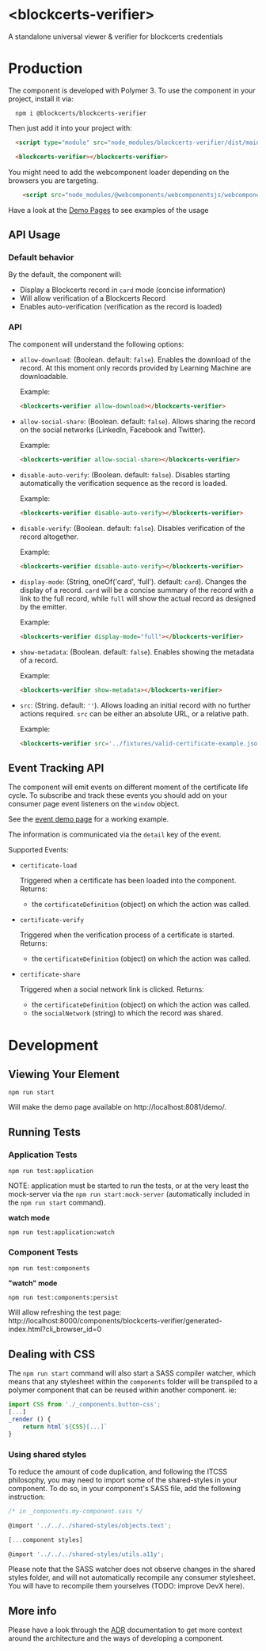 # \<blockcerts-verifier\>

A standalone universal viewer &amp; verifier for blockcerts credentials

# Production
The component is developed with Polymer 3.
To use the component in your project, install it via:

```
  npm i @blockcerts/blockcerts-verifier
```

Then just add it into your project with:

```html
  <script type="module" src="node_modules/blockcerts-verifier/dist/main.js"></script>

  <blockcerts-verifier></blockcerts-verifier>
```

You might need to add the webcomponent loader depending on the browsers you are targeting.

```html
    <script src="node_modules/@webcomponents/webcomponentsjs/webcomponents-loader.js"></script>
```

Have a look at the [Demo Pages](/demo) to see examples of the usage

## API Usage

### Default behavior
By the default, the component will:
- Display a Blockcerts record in `card` mode (concise information)
- Will allow verification of a Blockcerts Record
- Enables auto-verification (verification as the record is loaded)

### API
The component will understand the following options:

- `allow-download`: (Boolean. default: `false`). Enables the download of the record. At this moment only records provided by Learning Machine are downloadable. 
   
   Example:
   
   ```html
   <blockcerts-verifier allow-download></blockcerts-verifier>
   ```
- `allow-social-share`: (Boolean. default: `false`). Allows sharing the record on the social networks (LinkedIn, Facebook and Twitter). 
   
   Example:
   
   ```html
   <blockcerts-verifier allow-social-share></blockcerts-verifier>
   ```
- `disable-auto-verify`: (Boolean. default: `false`). Disables starting automatically the verification sequence as the record is loaded. 
   
   Example:
   
   ```html
   <blockcerts-verifier disable-auto-verify></blockcerts-verifier>
   ```
- `disable-verify`: (Boolean. default: `false`). Disables verification of the record altogether. 
  
  Example:
  
  ```html
  <blockcerts-verifier disable-auto-verify></blockcerts-verifier>
  ```
- `display-mode`: (String, oneOf('card', 'full'). default: `card`). Changes the display of a record. `card` will be a concise summary of the record with a link to the full record, while `full` will show the actual record as designed by the emitter.  
  
  Example:
  
  ```html
  <blockcerts-verifier display-mode="full"></blockcerts-verifier>
  ```
- `show-metadata`: (Boolean. default: `false`). Enables showing the metadata of a record.  
  
  Example:
  
  ```html
  <blockcerts-verifier show-metadata></blockcerts-verifier>
  ```
- `src`: (String. default: `''`). Allows loading an initial record with no further actions required. `src` can be either an absolute URL, or a relative path.  
  
  Example:
  
  ```html
  <blockcerts-verifier src='../fixtures/valid-certificate-example.json'></blockcerts-verifier>
  ```
  
## Event Tracking API
The component will emit events on different moment of the certificate life cycle.
To subscribe and track these events you should add on your consumer page event listeners on the `window` object.

See the [event demo page](https://github.com/learningmachine/blockcerts-verifier/blob/master/demo/on-load-event.html) for a working example.

The information is communicated via the `detail` key of the event.

Supported Events:
- `certificate-load`
   
   Triggered when a certificate has been loaded into the component.
   Returns:
    - the `certificateDefinition` (object) on which the action was called.
   
- `certificate-verify`
   
   Triggered when the verification process of a certificate is started.
   Returns:
    - the `certificateDefinition` (object) on which the action was called.
   
- `certificate-share`
   
   Triggered when a social network link is clicked.
   Returns:
    - the `certificateDefinition` (object) on which the action was called.
    - the `socialNetwork` (string) to which the record was shared.
   
   

# Development
## Viewing Your Element

```
npm run start
```

Will make the demo page available on http://localhost:8081/demo/. 

## Running Tests

### Application Tests

```
npm run test:application
```

NOTE: application must be started to run the tests, or at the very least the mock-server via the `npm run start:mock-server` (automatically included in the `npm run start` command).

**watch mode**

```
npm run test:application:watch
```

### Component Tests
```
npm run test:components
```

**"watch" mode**
```
npm run test:components:persist
```
Will allow refreshing the test page: http://localhost:8000/components/blockcerts-verifier/generated-index.html?cli_browser_id=0

## Dealing with CSS
The `npm run start` command will also start a SASS compiler watcher, which means that any stylesheet within the `components` folder will be transpiled to a polymer component that can be reused within another component. ie:

```javascript
import CSS from './_components.button-css';
[...]
_render () {
    return html`${CSS}[...]`
}
```

### Using shared styles
To reduce the amount of code duplication, and following the ITCSS philosophy, you may need to import some of the shared-styles in your component.
To do so, in your component's SASS file, add the following instruction:

```javascript
/* in _components.my-component.sass */

@import '../../../shared-styles/objects.text';

[...component styles]

@import '../../../shared-styles/utils.a11y';
```

Please note that the SASS watcher does not observe changes in the shared styles folder, and will not automatically recompile any consumer stylesheet. You will have to recompile them yourselves (TODO: improve DevX here).

## More info
Please have a look through the [ADR](/docs/ADR) documentation to get more context around the architecture and the ways of developing a component.
